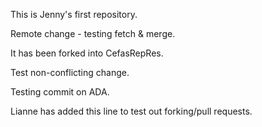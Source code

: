 This is Jenny's first repository.

Remote change - testing fetch & merge.

It has been forked into CefasRepRes.

Test non-conflicting change.

Testing commit on ADA.

Lianne has added this line to test out forking/pull requests. 
